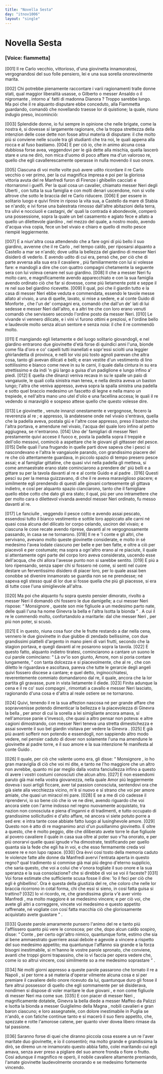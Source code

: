 ```yaml
---
title: "Novella Sesta"
day: "itnov1006"
layout: "single"
---
```

<div id="nov1006" type="novella" who="fiammetta">
 <h1>
  Novella Sesta
 </h1>
 <argument>
  <p>
   <h3>
    [Voice: fiammetta]
   </h3>
  </p>
  <p>
   <a name="p00060001">
    [001]
   </a>
   Il
   <name persref="recarloi" type="person">
    re Carlo
   </name>
   vecchio, vittorioso, d'una
   <name persref="ginevrauberti isottauberti" type="person">
    giovinetta
   </name>
   innamoratosi, vergognandosi del suo folle pensiero, lei e una sua sorella onorevolmente marita.
  </p>
 </argument>
 <div3 type="commentary" who="author">
  <p>
   <a name="p00060002">
    [002]
   </a>
   Chi potrebbe pienamente raccontare i varii ragionamenti tralle donne stati, qual maggior liberalit&agrave; usasse, o
   <name persref="gilberto" type="person">
    Gilberto
   </name>
   o
   <name persref="ansaldo" type="person">
    messer Ansaldo
   </name>
   o
   <name persref="negromante-1005" type="person">
    il nigromante
   </name>
   , intorno a' fatti di
   <name persref="dianora" type="person">
    madonna Dianora
   </name>
   ? Troppo sarebbe lungo. Ma poi che
   <name persref="panfilo" type="person">
    il re
   </name>
   alquanto disputare ebbe conceduto, alla
   <name persref="fiammetta" type="person">
    Fiammetta
   </name>
   guardando, comand&ograve; che novellando traesse lor di quistione; la quale, niuno indugio preso, incominci&ograve;:
  </p>
 </div3>
 <div3 type="commentary" who="fiammetta">
  <p>
   <a name="p00060003">
    [003]
   </a>
   Splendide donne, io fui sempre in opinione che nelle brigate, come la nostra &egrave;, si dovesse s&iacute; largamente ragionare, che la troppa strettezza della intenzion delle cose dette non fosse altrui materia di disputare: il che molto pi&uacute; si conviene nelle scuole tra gli studianti che tra noi, le quali appena alla rocca e al fuso bastiamo.
   <a name="p00060004">
    [004]
   </a>
   E per ci&ograve; io, che in animo alcuna cosa dubbiosa forse avea, veggendovi per le gi&agrave; dette alla mischia, quella lascer&ograve; stare e una ne dir&ograve;, non mica d'uomo di poco affare ma d'un valoroso re, quello che egli cavallerescamente operasse in nulla movendo il suo onore.
  </p>
 </div3>
 <p>
  <a name="p00060005">
   [005]
  </a>
  Ciascuna di voi molte volte pu&ograve; avere udito ricordare
  <name persref="recarloi" type="person">
   il re Carlo
  </name>
  vecchio o ver primo, per la cui magnifica impresa e poi per la gloriosa vittoria avuta del
  <name persref="remanfredi" type="person">
   re Manfredi
  </name>
  furon di
  <name placeref="firenze" type="place">
   Firenze
  </name>
  i ghibellin cacciati e ritornaronvi i guelfi. Per la qual cosa un cavalier, chiamato
  <name persref="neriuberti" type="person">
   messer Neri degli Uberti
  </name>
  , con tutta la sua famiglia e con molti denari uscendone, non si volle altrove che sotto le braccia del
  <name persref="recarloi" type="person">
   re Carlo
  </name>
  riducere.
  <a name="p00060006">
   [006]
  </a>
  E per essere in solitario luogo e quivi finire in riposo la vita sua, a
  <name placeref="castellammarestabia" type="place">
   Castello da mare di Stabia
  </name>
  se n'and&ograve;; e ivi forse una balestrata rimosso dall'altre abitazioni della terra, tra ulivi e nocciuoli e castagni, de' quali la contrada &egrave; abondevole, comper&ograve; una possessione, sopra la quale un bel
  <name placeref="casamento-1006" type="place">
   casamento
  </name>
  e agiato fece e allato a quello un dilettevole
  <name placeref="giardino-1006" type="place">
   giardino
  </name>
  , nel mezzo del quale, a nostro modo, avendo d'acqua viva copia, fece un bel vivaio e chiaro e quello di molto pesce riempi&eacute; leggiermente.
 </p>
 <p>
  <a name="p00060007">
   [007]
  </a>
  E a niun'altra cosa attendendo che a fare ogni d&iacute; pi&uacute; bello il suo giardino, avvenne che
  <name persref="recarloi" type="person">
   il re Carlo
  </name>
  , nel tempo caldo, per riposarsi alquanto a
  <name placeref="castellammarestabia" type="place">
   Castello
  </name>
  a mar se n'and&ograve;; dove udita la bellezza del
  <name placeref="giardino-1006" type="place">
   giardino
  </name>
  di
  <name persref="neriuberti" type="person">
   messer Neri
  </name>
  disider&ograve; di vederlo. E avendo udito di cui era, pens&ograve; che, per ci&ograve; che di parte avversa alla sua era
  <name persref="neriuberti" type="person">
   il cavaliere
  </name>
  , pi&uacute; familiarmente con lui si volesse fare: e mandogli a dire che con quattro
  <name persref="compagni-1006" type="person">
   compagni
  </name>
  chetamente la seguente sera con lui voleva cenare nel suo giardino.
  <a name="p00060008">
   [008]
  </a>
  Il che a
  <name persref="neriuberti" type="person">
   messer Neri
  </name>
  fu molto caro, e magnificamente avendo apparecchiato e con la sua famiglia avendo ordinato ci&ograve; che far si dovesse, come pi&uacute; lietamente pot&eacute; e seppe
  <name persref="recarloi" type="person">
   il re
  </name>
  nel suo bel giardino ricevette.
  <a name="p00060009">
   [009]
  </a>
  Il qual, poi che il giardin tutto e la casa di
  <name persref="neriuberti" type="person">
   messer Neri
  </name>
  ebbe veduta e commendata, essendo le tavole messe allato al vivaio, a una di quelle, lavato, si mise a sedere, e al
  <name persref="guidomonforte" type="person">
   conte Guido di Monforte
  </name>
  , che l'un de' compagni era, comand&ograve; che dall'un de' lati di lui sedesse e
  <name persref="neriuberti" type="person">
   messer Neri
  </name>
  dall'altro, e a altri tre che con loro erano venuti comand&ograve; che servissero secondo l'ordine posto da messer Neri.
  <a name="p00060010">
   [010]
  </a>
  Le vivande vi vennero dilicate, e i vini vi furono ottimi e preziosi, e l'ordine bello e laudevole molto senza alcun sentore e senza noia: il che il re commend&ograve; molto.
 </p>
 <p>
  <a name="p00060011">
   [011]
  </a>
  E mangiando egli lietamente e del luogo solitario giovandogli, e nel
  <name placeref="giardino-1006" type="place">
   giardino
  </name>
  entrarono due
  <name persref="ginevrauberti isottauberti" type="person">
   giovinette
  </name>
  d'et&agrave; forse di quindici anni l'una, bionde come fila d'oro e co' capelli tutti inanellati e sopr'essi sciolti una leggier ghirlandetta di provinca, e nelli lor visi pi&uacute; tosto agnoli parevan che altra cosa, tanto gli avevan dilicati e belli; e eran vestite d'un vestimento di lino sottilissimo e bianco come neve in su le carni, il quale dalla cintura in su era strettissimo e da indi 'n gi&uacute; largo a guisa d'un padiglione e lungo infino a' piedi.
  <a name="p00060012">
   [012]
  </a>
  E quella che dinanzi veniva recava in su le spalle un paio di vangaiuole, le quali colla sinistra man tenea, e nella destra aveva un baston lungo; l'altra che veniva appresso, aveva sopra la spalla sinistra una padella e sotto quel braccio medesimo un fascetto di legne e nella mano un trepiede, e nell'altra mano uno utel d'olio e una facellina accesa; le quali
  <name persref="recarloi" type="person">
   il re
  </name>
  vedendo si maravigli&ograve; e sospeso attese quello che questo volesse dire.
 </p>
 <p>
  <a name="p00060013">
   [013]
  </a>
  <name persref="ginevrauberti isottauberti" type="person">
   Le giovinette
  </name>
  , venute innanzi onestamente e vergognose, fecero la reverenzia al
  <name persref="recarloi" type="person">
   re
  </name>
  ; e appresso, l&agrave; andatesene onde nel vivaio s'entrava, quella che la padella aveva, postala gi&uacute; e l'altre cose appresso, preso il baston che l'altra portava, e amendune nel vivaio, l'acqua del quale loro infino al petto aggiugnea, se n'entrarono.
  <a name="p00060014">
   [014]
  </a>
  Uno de'
  <name persref="famigliari-1006" type="person">
   famigliari
  </name>
  di
  <name persref="neriuberti" type="person">
   messer Neri
  </name>
  prestamente quivi accese il fuoco e, posta la padella sopra il treppi&egrave; e dell'olio messovi, cominci&ograve; a aspettare che le giovani gli gittasser del pesce.
  <a name="p00060015">
   [015]
  </a>
  Delle quali l'una frugando in quelle parti dove sapeva che i pesci si nascondevano e l'altra le vangaiuole parando, con grandissimo piacere del re che ci&ograve; attentamente guardava, in piccolo spazio di tempo presero pesce assai; e al famigliar gittatine, che quasi vivi nella padella gli metteva, s&iacute; come ammaestrate erano state cominciarono a prendere de' pi&uacute; belli e a gittare su per la tavola davanti al re e al
  <name persref="guidomonforte" type="person">
   conte Guido
  </name>
  e al
  <name persref="neriuberti" type="person">
   padre
  </name>
  .
  <a name="p00060016">
   [016]
  </a>
  Questi pesci su per la mensa guizzavano, di che il re aveva maraviglioso piacere; e similmente egli prendendo di questi alle giovani cortesemente gli gittava indietro, e cos&iacute; per alquanto spazio cianciarono, tanto che il famigliare quello ebbe cotto che dato gli era stato; il qual, pi&uacute; per uno intramettere che per molto cara o dilettevol vivanda avendol
  <name persref="neriuberti" type="person">
   messer Neri
  </name>
  ordinato, fu messo davanti al re.
 </p>
 <p>
  <a name="p00060017">
   [017]
  </a>
  <name persref="ginevrauberti isottauberti" type="person">
   Le fanciulle
  </name>
  , veggendo il pesce cotto e avendo assai pescato, essendosi tutto il bianco vestimento e sottile loro appiccato alle carni n&eacute; quasi cosa alcuna del dilicato lor corpo celando, usciron del vivaio; e ciascuna le cose recate avendo riprese, davanti al
  <name persref="recarloi" type="person">
   re
  </name>
  vergognosamente passando, in casa se ne tornarono.
  <a name="p00060018">
   [018]
  </a>
  Il re e
  <name persref="guidomonforte" type="person">
   'l conte
  </name>
  e gli altri, che servivano, avevano molto queste giovinette considerate, e molto in s&eacute; medesimo l'avea lodate ciascuno per belle e per ben fatte, e oltre a ci&ograve; per piacevoli e per costumate; ma sopra a ogn'altro erano al re piaciute, il quale s&iacute; attentamente ogni parte del corpo loro aveva considerata, uscendo esse dell'acqua, che chi allora l'avesse punto non si sarebbe sentito.
  <a name="p00060019">
   [019]
  </a>
  E pi&uacute; a loro ripensando, senza saper chi si fossero n&eacute; come, si sent&iacute; nel cuore destare un ferventissimo disidero di piacer loro, per lo quale assai ben conobbe s&eacute; divenire innamorato se guardia non se ne prendesse; n&eacute; sapeva egli stesso qual di lor due si fosse quella che pi&uacute; gli piacesse, s&iacute; era di tutte cose l'una simiglievole all'altra.
 </p>
 <p>
  <a name="p00060020">
   [020]
  </a>
  Ma poi che alquanto fu sopra questo pensier dimorato, rivolto a
  <name persref="neriuberti" type="person">
   messer Neri
  </name>
  il domand&ograve; chi fossero le due damigelle; a cui
  <name persref="neriuberti" type="person">
   messer Neri
  </name>
  rispose:
  <q direct="unspecified" who="neriuberti">
   <name persref="recarloi" type="person">
    Monsignore
   </name>
   , queste son mie figliuole a un medesimo parto nate, delle quali l'una ha nome
   <name persref="ginevrauberti" type="person">
    Ginevra la bella
   </name>
   e l'altra
   <name persref="isottauberti" type="person">
    Isotta la bionda
   </name>
  </q>
  . A cui
  <name persref="recarloi" type="person">
   il re
  </name>
  le commend&ograve; molto, confortandolo a maritarle: dal che
  <name persref="neriuberti" type="person">
   messer Neri
  </name>
  , per pi&uacute; non poter, si scus&ograve;.
 </p>
 <p>
  <a name="p00060021">
   [021]
  </a>
  E in questo, niuna cosa fuor che le frutte restando a dar nella cena, vennero
  <name persref="ginevrauberti isottauberti" type="person">
   le due giovinette
  </name>
  in due giubbe di zendado bellissime, con due grandissimi piattelli d'argento in mano pieni di vari frutti, secondo che la stagion portava, e quegli davanti al
  <name persref="recarloi" type="person">
   re
  </name>
  posarono sopra la tavola.
  <a name="p00060022">
   [022]
  </a>
  E questo fatto, alquanto indietro tiratesi, cominciarono a cantare un suono le cui parole cominciano:
  <q direct="unspecified" type="song">
   <l>
    L&agrave; ov'io son giunto, Amore,
   </l>
   <l>
    non si poria contare lungamente,
   </l>
  </q>
  con tanta dolcezza e s&iacute; piacevolmente, che al
  <name persref="recarloi" type="person">
   re
  </name>
  , che con diletto le riguardava e ascoltava, pareva che tutte le gerarcie degli angeli quivi fossero discese a cantare; e quel detto, inginocchiatesi, reverentemente commiato domandarono dal re, il quale, ancora che la lor partita gli gravasse, pure in vista lietamente il diede.
  <a name="p00060023">
   [023]
  </a>
  Finita adunque la cena e il re co' suoi
  <name persref="compagni-1006" type="person">
   compagni
  </name>
  , rimontati a cavallo e
  <name persref="neriuberti" type="person">
   messer Neri
  </name>
  lasciato, ragionando d'una cosa e d'altra al reale
  <name placeref="ostiere-1006" type="place">
   ostiere
  </name>
  se ne tornarono.
 </p>
 <p>
  <a name="p00060024">
   [024]
  </a>
  Quivi, tenendo
  <name persref="recarloi" type="person">
   il re
  </name>
  la sua affezion nascosa n&eacute; per grande affare che sopravvenisse potendo dimenticar la bellezza e la piacevolezza di
  <name persref="ginevrauberti" type="person">
   Ginevra la bella
  </name>
  , per amor di cui la
  <name persref="isottauberti" type="person">
   sorella
  </name>
  a lei simigliante ancora amava, s&iacute; nell'amorose panie s'invesc&ograve;, che quasi a altro pensar non poteva: e altre cagioni dimostrando, con
  <name persref="neriuberti" type="person">
   messer Neri
  </name>
  teneva una stretta dimestichezza e assai sovente il suo bel
  <name placeref="giardino-1006" type="place">
   giardin
  </name>
  visitava per vedere la
  <name persref="ginevrauberti" type="person">
   Ginevra
  </name>
  .
  <a name="p00060025">
   [025]
  </a>
  E gi&agrave; pi&uacute; avanti sofferir non potendo e essendogli, non sappiendo altro modo vedere, nel pensier caduto di dover non solamente l'una ma amendune le giovinette al padre torre, e il suo amore e la sua intenzione f&eacute; manifesta al
  <name persref="guidomonforte" type="person">
   conte Guido
  </name>
  .
 </p>
 <p>
  <a name="p00060026">
   [026]
  </a>
  Il quale, per ci&ograve; che valente uomo era, gli disse:
  <q direct="unspecified" who="guidomonforte">
   <name persref="recarloi" type="person">
    Monsignore
   </name>
   , io ho gran maraviglia di ci&ograve; che voi mi dite, e tanto ne l'ho maggiore che un altro non avrebbe, quanto mi par meglio dalla vostra fanciullezza infino a questo d&iacute; avere i vostri costumi conosciuti che alcun altro.
   <a name="p00060027">
    [027]
   </a>
   E non essendomi paruto gi&agrave; mai nella vostra giovanezza, nella quale
   <name persref="amore" type="person">
    Amor
   </name>
   pi&uacute; leggiermente doveva i suoi artigli ficcare, aver tal passion conosciuta, sentendovi ora che gi&agrave; siete alla vecchiezza vicino, m'&egrave; s&iacute; nuovo e s&iacute; strano che voi per amore amiate, che quasi un miracol mi pare.
   <a name="p00060028">
    [028]
   </a>
   E se a me di ci&ograve; cadesse il riprendervi, io so bene ci&ograve; che io ve ne direi, avendo riguardo che voi ancora siete con l'arme indosso nel regno nuovamente acquistato, tra nazion non conosciuta e piena d'inganni e di tradimenti, e tutto occupato di grandissime sollicitudini e d'alto affare, n&eacute; ancora vi siete potuto porre a sed ere: e intra tante cose abbiate fatto luogo al lusinghevole amore.
   <a name="p00060029">
    [029]
   </a>
   Questo non &egrave; atto di re magnanimo anzi d'un pusillanimo giovinetto. E oltre a questo, che &egrave; molto peggio, dite che diliberato avete torre le due figliuole al povero
   <name persref="neriuberti" type="person">
    cavaliere
   </name>
   il quale in casa sua oltre al poter suo v'ha onorato, e per pi&uacute; onorarvi quelle quasi ignude v'ha dimostrate, testificando per quello quanta sia la fede che egli ha in voi, e che esso fermamente creda voi essere re e non lupo rapace.
   <a name="p00060030">
    [030]
   </a>
   Ora &egrave;vvi cos&iacute; tosto della memoria caduto le violenze fatte alle donne da
   <name persref="remanfredi" type="person">
    Manfredi
   </name>
   avervi l'entrata aperta in questo regno? qual tradimento si commise gi&agrave; mai pi&uacute; degno d'eterno supplicio, che saria questo, che voi a colui che v'onora togliate il suo onore e la sua speranza e la sua consolazione? che si direbbe di voi se voi il faceste?
   <a name="p00060031">
    [031]
   </a>
   Voi forse estimate che sufficiente scusa fosse il dire: 'Io il feci per ci&ograve; che egli &egrave; ghibellino'. Ora &egrave; questa della giustizia del re, che coloro che nelle lor braccia ricorrono in cotal forma, chi che essi si sieno, in cos&iacute; fatta guisa si trattino?
   <a name="p00060032">
    [032]
   </a>
   Io vi ricordo, re, che grandissima gloria v'&egrave; aver vinto
   <name persref="remanfredi" type="person">
    Manfredi
   </name>
   , ma molto maggiore &egrave; se medesimo vincere; e per ci&ograve; voi, che avete gli altri a correggere, vincete voi medesimo e questo appetito raffrenate, n&eacute; vogliate con cos&iacute; fatta macchia ci&ograve; che gloriosamente acquistato avete guastare
  </q>
  .
 </p>
 <p>
  <a name="p00060033">
   [033]
  </a>
  Queste parole amaramente punsero l'animo del
  <name persref="recarloi" type="person">
   re
  </name>
  e tanto pi&uacute; l'afflissero quanto pi&uacute; vere le conoscea; per che, dopo alcun caldo sospiro, disse:
  <q direct="unspecified" who="recarloi">
   <name persref="guidomonforte" type="person">
    Conte
   </name>
   , per certo ogn'altro nimico, quantunque forte, estimo che sia al bene ammaestrato guerriere assai debole e agevole a vincere a rispetto del suo medesimo appetito; ma quantunque l'affanno sia grande e la forza bisogni inestimabile, s&iacute; m'hanno le vostre parole spronato, che conviene, avanti che troppi giorni trapassino, che io vi faccia per opera vedere che, come io so altrui vincere, cos&iacute; similmente so a me medesimo soprastare
  </q>
  .
 </p>
 <p>
  <a name="p00060034">
   [034]
  </a>
  N&eacute; molti giorni appresso a queste parole passarono che tornato
  <name persref="recarloi" type="person">
   il re
  </name>
  a
  <name placeref="napoli" type="place">
   Napoli
  </name>
  , s&iacute; per torre a s&eacute; materia d'operar vilmente alcuna cosa e s&iacute; per premiare
  <name persref="neriuberti" type="person">
   il cavaliere
  </name>
  dello onore ricevuto da lui, quantunque duro gli fosse il fare altrui possessor di quello che egli sommamente per s&eacute; disiderava, nondimen si dispose di voler maritare
  <name persref="ginevrauberti isottauberti" type="person">
   le due giovani
  </name>
  , e non come figliuole di
  <name persref="neriuberti" type="person">
   messer Neri
  </name>
  ma come sue.
  <a name="p00060035">
   [035]
  </a>
  E con piacer di
  <name persref="neriuberti" type="person">
   messer Neri
  </name>
  , magnificamente dotatele,
  <name persref="ginevrauberti" type="person">
   Ginevra la bella
  </name>
  diede a
  <name persref="maffeopallizzi" type="person">
   messer Maffeo da Palizzi
  </name>
  e
  <name persref="isottauberti" type="person">
   Isotta la bionda
  </name>
  a
  <name persref="guiglielmomagna" type="person">
   messer Guiglielmo della Magna
  </name>
  , nobili cavalieri e gran baron ciascuno; e loro assegnatele, con dolore inestimabile in
  <name placeref="puglia" type="place">
   Puglia
  </name>
  se n'and&ograve;, e con fatiche continue tanto e s&iacute; macer&ograve; il suo fiero appetito, che, spezzate e rotte l'amorose catene, per quanto viver dovea libero rimase da tal passione.
 </p>
 <p>
  <a name="p00060036">
   [036]
  </a>
  Saranno forse di quei che diranno piccola cosa essere a un re l'aver maritate duo giovinette, e io il consentir&ograve;; ma molto grande e grandissima la dir&ograve;, se diremo un re innamorato questo abbia fatto, colei maritando cui egli amava, senza aver preso a pigliare del suo amore fronda o fiore o frutto. Cos&iacute; adunque
  <name persref="recarloi" type="person">
   il magnifico re
  </name>
  oper&ograve;,
  <name persref="neriuberti" type="person">
   il nobile cavaliere
  </name>
  altamente premiando, l'amate
  <name persref="ginevrauberti isottauberti" type="person">
   giovinette
  </name>
  laudevolmente onorando e se medesimo fortemente vincendo.
 </p>
</div>